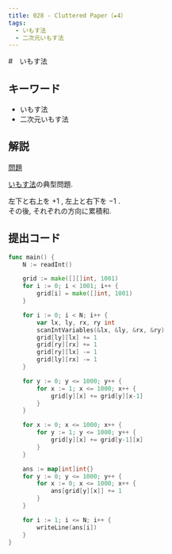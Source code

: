 ```yaml
---
title: 028 - Cluttered Paper（★4）
tags:
  - いもす法
  - 二次元いもす法
---
```


#　いもす法

## キーワード

- いもす法
- 二次元いもす法

## 解説

[問題](https://atcoder.jp/contests/typical90/tasks/typical90_ab)

[いもす法](../algorithm/imos.md)の典型問題.

左下と右上を $+1$ , 左上と右下を $-1$ .  
その後, それぞれの方向に累積和.

## 提出コード

```go
func main() {
	N := readInt()

	grid := make([][]int, 1001)
	for i := 0; i < 1001; i++ {
		grid[i] = make([]int, 1001)
	}

	for i := 0; i < N; i++ {
		var lx, ly, rx, ry int
		scanIntVariables(&lx, &ly, &rx, &ry)
		grid[ly][lx] += 1
		grid[ry][rx] += 1
		grid[ry][lx] -= 1
		grid[ly][rx] -= 1
	}

	for y := 0; y <= 1000; y++ {
		for x := 1; x <= 1000; x++ {
			grid[y][x] += grid[y][x-1]
		}
	}

	for x := 0; x <= 1000; x++ {
		for y := 1; y <= 1000; y++ {
			grid[y][x] += grid[y-1][x]
		}
	}

	ans := map[int]int{}
	for y := 0; y <= 1000; y++ {
		for x := 0; x <= 1000; x++ {
			ans[grid[y][x]] += 1
		}
	}

	for i := 1; i <= N; i++ {
		writeLine(ans[i])
	}
}
```
